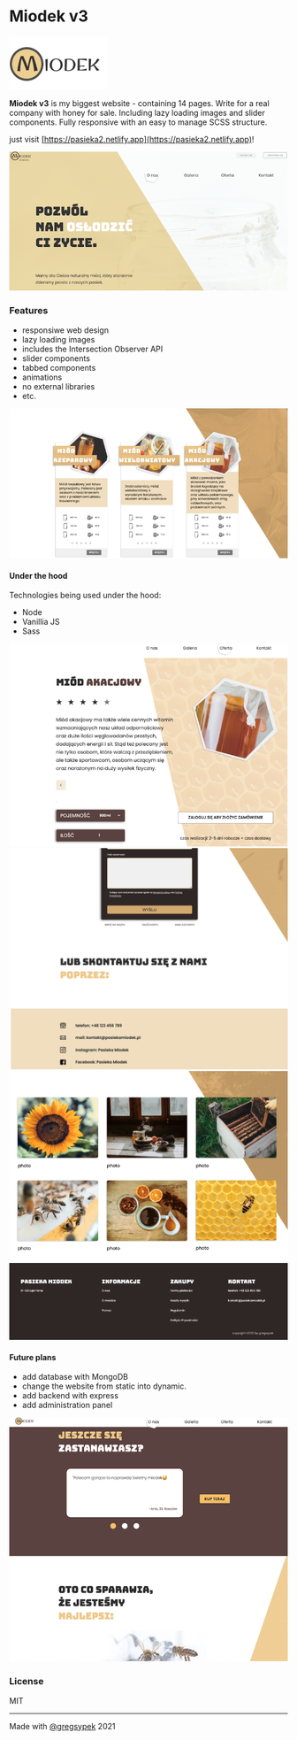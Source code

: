 # Miodek v3

![alt tag](./public/src/images/logo-miodek.png)

**Miodek v3** is my biggest website - containing 14 pages. Write for a real company with honey for sale. Including lazy loading images and slider components. Fully responsive with an easy to manage SCSS structure.

just visit [https://pasieka2.netlify.app](https://pasieka2.netlify.app)!

![alt tag](./public/src/screenshots/miodekv3-1.png)

### Features

- responsiwe web design
- lazy loading images
- includes the Intersection Observer API
- slider components
- tabbed components
- animations
- no external libraries
- etc.

![alt tag](./public/src/screenshots/miodekv3-2.png)

#### Under the hood

Technologies being used under the hood:

- Node
- Vanillia JS
- Sass

![alt tag](./public/src/screenshots/miodekv3-3.png)
![alt tag](./public/src/screenshots/miodekv3-5.png)
![alt tag](./public/src/screenshots/miodekv3-6.png)

#### Future plans

- add database with MongoDB
- change the website from static into dynamic.
- add backend with express
- add administration panel

![alt tag](./public/src/screenshots/miodekv3-4.png)

### License

MIT

---

Made with [@gregsypek](https://twitter.com/@gregsypek) 2021
